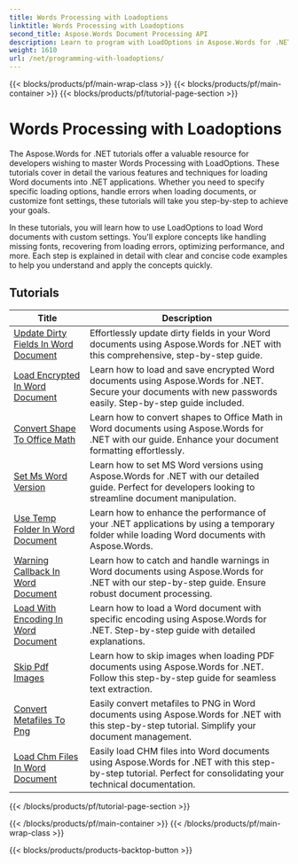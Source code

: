 ```yaml
---
title: Words Processing with Loadoptions
linktitle: Words Processing with Loadoptions
second_title: Aspose.Words Document Processing API
description: Learn to program with LoadOptions in Aspose.Words for .NET. Detailed tutorials with sample code for loading and customizing the loading of Word documents.
weight: 1610
url: /net/programming-with-loadoptions/
---
```


{{< blocks/products/pf/main-wrap-class >}}
{{< blocks/products/pf/main-container >}}
{{< blocks/products/pf/tutorial-page-section >}}

# Words Processing with Loadoptions

The Aspose.Words for .NET tutorials offer a valuable resource for developers wishing to master Words Processing with LoadOptions. These tutorials cover in detail the various features and techniques for loading Word documents into .NET applications. Whether you need to specify specific loading options, handle errors when loading documents, or customize font settings, these tutorials will take you step-by-step to achieve your goals.

In these tutorials, you will learn how to use LoadOptions to load Word documents with custom settings. You'll explore concepts like handling missing fonts, recovering from loading errors, optimizing performance, and more. Each step is explained in detail with clear and concise code examples to help you understand and apply the concepts quickly.

 ## Tutorials
| Title | Description |
| --- | --- |
| [Update Dirty Fields In Word Document](./update-dirty-fields/) | Effortlessly update dirty fields in your Word documents using Aspose.Words for .NET with this comprehensive, step-by-step guide. |
| [Load Encrypted In Word Document](./load-encrypted-document/) | Learn how to load and save encrypted Word documents using Aspose.Words for .NET. Secure your documents with new passwords easily. Step-by-step guide included. |
| [Convert Shape To Office Math](./convert-shape-to-office-math/) | Learn how to convert shapes to Office Math in Word documents using Aspose.Words for .NET with our guide. Enhance your document formatting effortlessly. |
| [Set Ms Word Version](./set-ms-word-version/) | Learn how to set MS Word versions using Aspose.Words for .NET with our detailed guide. Perfect for developers looking to streamline document manipulation. |
| [Use Temp Folder In Word Document](./use-temp-folder/) | Learn how to enhance the performance of your .NET applications by using a temporary folder while loading Word documents with Aspose.Words. |
| [Warning Callback In Word Document](./warning-callback/) | Learn how to catch and handle warnings in Word documents using Aspose.Words for .NET with our step-by-step guide. Ensure robust document processing. |
| [Load With Encoding In Word Document](./load-with-encoding/) | Learn how to load a Word document with specific encoding using Aspose.Words for .NET. Step-by-step guide with detailed explanations. |
| [Skip Pdf Images](./skip-pdf-images/) | Learn how to skip images when loading PDF documents using Aspose.Words for .NET. Follow this step-by-step guide for seamless text extraction. |
| [Convert Metafiles To Png](./convert-metafiles-to-png/) | Easily convert metafiles to PNG in Word documents using Aspose.Words for .NET with this step-by-step tutorial. Simplify your document management. |
| [Load Chm Files In Word Document](./load-chm/) | Easily load CHM files into Word documents using Aspose.Words for .NET with this step-by-step tutorial. Perfect for consolidating your technical documentation. |

{{< /blocks/products/pf/tutorial-page-section >}}

{{< /blocks/products/pf/main-container >}}
{{< /blocks/products/pf/main-wrap-class >}}

{{< blocks/products/products-backtop-button >}}
